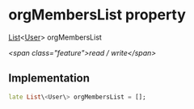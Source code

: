


# orgMembersList property







[List](https:api.flutter.dev/flutter/dart-core/List-class.html)&lt;[User](../../models_user_user_info/User-class.md)\> orgMembersList
  
_\<span class="feature"\>read / write\</span\>_






## Implementation

```dart
late List\<User\> orgMembersList = [];
```







